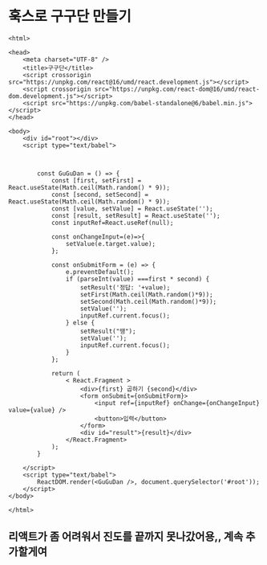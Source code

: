  # 훅스로 구구단 만들기
    <html>

    <head>
        <meta charset="UTF-8" />
        <title>구구단</title>
        <script crossorigin src="https://unpkg.com/react@16/umd/react.development.js"></script>
        <script crossorigin src="https://unpkg.com/react-dom@16/umd/react-dom.development.js"></script>
        <script src="https://unpkg.com/babel-standalone@6/babel.min.js"></script>
    </head>

    <body>
        <div id="root"></div>
        <script type="text/babel">



            const GuGuDan = () => {
                const [first, setFirst] = React.useState(Math.ceil(Math.random() * 9));
                const [second, setSecond] = React.useState(Math.ceil(Math.random() * 9));
                const [value, setValue] = React.useState('');
                const [result, setResult] = React.useState('');
                const inputRef=React.useRef(null);

                const onChangeInput=(e)=>{
                    setValue(e.target.value);
                };

                const onSubmitForm = (e) => {
                    e.preventDefault();
                    if (parseInt(value) ===first * second) {
                        setResult('정답: '+value);
                        setFirst(Math.ceil(Math.random()*9));
                        setSecond(Math.ceil(Math.random()*9));
                        setValue('');
                        inputRef.current.focus();
                    } else {
                        setResult("땡");
                        setValue('');
                        inputRef.current.focus();
                    }
                };

                return (
                    < React.Fragment >
                        <div>{first} 곱하기 {second}</div>
                        <form onSubmit={onSubmitForm}>
                            <input ref={inputRef} onChange={onChangeInput} value={value} />
                            <button>입력</button>
                        </form>
                        <div id="result">{result}</div>
                    </React.Fragment>
                );
            }

        </script>
        <script type="text/babel">
            ReactDOM.render(<GuGuDan />, document.querySelector('#root'));
        </script>
    </body>

    </html>
    
## 리액트가 좀 어려워서 진도를 끝까지 못나갔어용,, 계속 추가할게여
